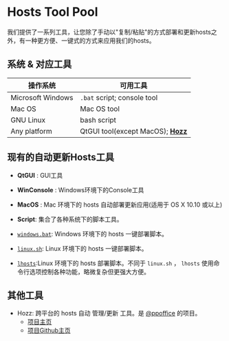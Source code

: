 # Hosts Tool Pool

我们提供了一系列工具，让您除了手动以"复制/粘贴"的方式部署和更新hosts之外，有一种更方便、一键式的方式来应用我们的hosts。

## 系统 & 对应工具

操作系统 | 可用工具
--------|---------
Microsoft Windows | `.bat` script; console tool
Mac OS | Mac OS tool
GNU Linux | bash script
Any platform | QtGUI tool(except MacOS); [**Hozz**](http://ppoffice.github.io/Hozz)

## 现有的自动更新Hosts工具

 - **QtGUI** : GUI工具

 - **WinConsole** : Windows环境下的Console工具

 - **MacOS** : Mac 环境下的 hosts 自动部署更新应用(适用于 OS X 10.10 或以上)

 - **Script**: 集合了各种系统下的脚本工具。
  - [`windows.bat`](http://keving.pythonanywhere.com/hosts_scripts/script_tool_for_windows.bat): Windows 环境下的 hosts 一键部署脚本。

  - [`linux.sh`](http://keving.pythonanywhere.com/hosts_scripts/script_tool_for_linux.sh): Linux 环境下的 hosts 一键部署脚本。

  - [`lhosts`](http://keving.pythonanywhere.com/hosts_scripts/lhosts):Linux 环境下的 hosts 部署脚本。不同于 `linux.sh` ， `lhosts` 使用命令行选项控制各种功能，略微复杂但更强大方便。

## 其他工具

- Hozz: 跨平台的 hosts 自动 管理/更新 工具。是 [@ppoffice](https://github.com/ppoffice) 的项目。
    - [项目主页](http://ppoffice.github.io/Hozz)
    - [项目Github主页](https://github.com/ppoffice/Hozz)
